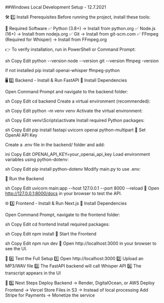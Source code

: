 ##Windows Local Development Setup - 12.7.2021 

🛠 1️⃣ Install Prerequisites
Before running the project, install these tools:

🔹 Required Software
✅ Python (3.8+) → Install from python.org
✅ Node.js (16+) → Install from nodejs.org
✅ Git → Install from git-scm.com
✅ FFmpeg (Required for Whisper) → Install from FFmpeg.org

👉 To verify installation, run in PowerShell or Command Prompt:

sh
Copy
Edit
python --version
node --version
git --version
ffmpeg -version

if not installed
pip install openai-whisper ffmpeg-python

🖥 2️⃣ Backend - Install & Run FastAPI
📌 Install Dependencies

Open Command Prompt and navigate to the backend folder:

sh
Copy
Edit
cd backend
Create a virtual environment (recommended):

sh
Copy
Edit
python -m venv venv
Activate the virtual environment:

sh
Copy
Edit
venv\Scripts\activate
Install required Python packages:

sh
Copy
Edit
pip install fastapi uvicorn openai python-multipart
📌 Set OpenAI API Key

Create a .env file in the backend/ folder and add:

ini
Copy
Edit
OPENAI_API_KEY=your_openai_api_key
Load environment variables using python-dotenv:

sh
Copy
Edit
pip install python-dotenv
Modify main.py to use .env:

📌 Run the Backend

sh
Copy
Edit
uvicorn main:app --host 127.0.0.1 --port 8000 --reload
🔹 Open http://127.0.0.1:8000/docs in your browser to test the API.

🌐 3️⃣ Frontend - Install & Run Next.js
📌 Install Dependencies

Open Command Prompt, navigate to the frontend folder:

sh
Copy
Edit
cd frontend
Install required packages:

sh
Copy
Edit
npm install
📌 Start the Frontend

sh
Copy
Edit
npm run dev
🔹 Open http://localhost:3000 in your browser to see the UI.

🔄 4️⃣ Test the Full Setup
1️⃣ Open http://localhost:3000
2️⃣ Upload an MP3/WAV file
3️⃣ The FastAPI backend will call Whisper API
4️⃣ The transcript appears in the UI

🚀 5️⃣ Next Steps
Deploy Backend → Render, DigitalOcean, or AWS
Deploy Frontend → Vercel
Store Files in S3 → Instead of local processing
Add Stripe for Payments → Monetize the service
